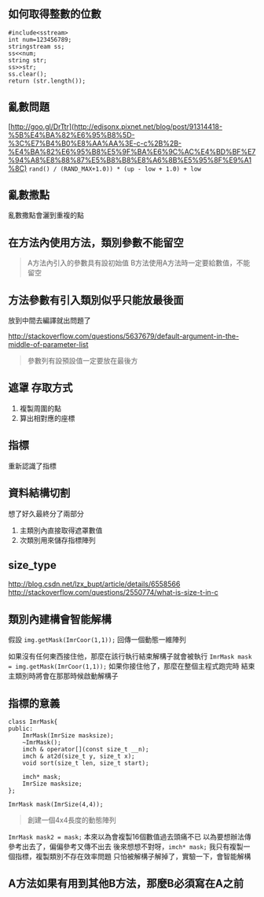 ## 如何取得整數的位數
```
#include<sstream>
int num=123456789;
stringstream ss;
ss<<num;
string str;
ss>>str;
ss.clear();
return (str.length());
```

## 亂數問題
[http://goo.gl/DrTtr](http://edisonx.pixnet.net/blog/post/91314418-%5B%E4%BA%82%E6%95%B8%5D-%3C%E7%B4%B0%E8%AA%AA%3E-c-c%2B%2B-%E4%BA%82%E6%95%B8%E5%9F%BA%E6%9C%AC%E4%BD%BF%E7%94%A8%E8%88%87%E5%B8%B8%E8%A6%8B%E5%95%8F%E9%A1%8C)
`rand() / (RAND_MAX+1.0)) * (up - low + 1.0) + low`

## 亂數撒點
亂數撒點會灑到重複的點

## 在方法內使用方法，類別參數不能留空
> A方法內引入的參數具有設初始值
> B方法使用A方法時一定要給數值，不能留空

## 方法參數有引入類別似乎只能放最後面
放到中間去編譯就出問題了

http://stackoverflow.com/questions/5637679/default-argument-in-the-middle-of-parameter-list

> 參數列有設預設值一定要放在最後方

## 遮罩 存取方式
1. 複製周圍的點
2. 算出相對應的座標

## 指標
重新認識了指標

## 資料結構切割
想了好久最終分了兩部分
1. 主類別內直接取得遮罩數值
2. 次類別用來儲存指標陣列

## size_type
http://blog.csdn.net/lzx_bupt/article/details/6558566
http://stackoverflow.com/questions/2550774/what-is-size-t-in-c

## 類別內建構會智能解構
假設
`img.getMask(ImrCoor(1,1));`
回傳一個動態一維陣列

如果沒有任何東西接住他，那麼在該行執行結束解構子就會被執行
`ImrMask mask = img.getMask(ImrCoor(1,1));`
如果你接住他了，那麼在整個主程式跑完時
結束主類別時將會在那那時候啟動解構子

## 指標的意義
```
class ImrMask{
public:
    ImrMask(ImrSize masksize);
    ~ImrMask();
    imch & operator[](const size_t __n);
    imch & at2d(size_t y, size_t x);
    void sort(size_t len, size_t start);

    imch* mask;
    ImrSize masksize;
};
```

`ImrMask mask(ImrSize(4,4));`
> 創建一個4x4長度的動態陣列

`ImrMask mask2 = mask;`
本來以為會複製16個數值過去頭痛不已
以為要想辦法傳參考出去了，偏偏參考又傳不出去
後來想想不對呀，`imch* mask;`
我只有複製一個指標，複製類別不存在效率問題
只怕被解構子解掉了，實驗一下，會智能解構

## A方法如果有用到其他B方法，那麼B必須寫在A之前



















